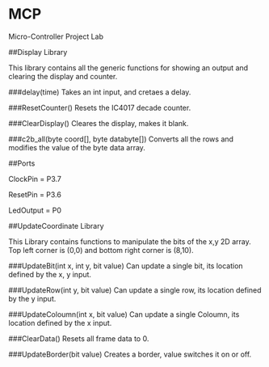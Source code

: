 # MCP
Micro-Controller Project Lab


##Display Library

This library contains all the generic functions for showing an output and clearing the display and counter.

###delay(time)
Takes an int input, and cretaes a delay.

###ResetCounter()
Resets the IC4017 decade counter.

###ClearDisplay()
Cleares the display, makes it blank.

###c2b_all(byte coord[], byte databyte[])
Converts all the rows and modifies the value of the byte data array.

##Ports

ClockPin = P3.7

ResetPin = P3.6

LedOutput = P0

##UpdateCoordinate Library

This Library contains functions to manipulate the bits of the x,y 2D array.
Top left corner is (0,0) and bottom right corner is (8,10).

###UpdateBit(int x, int y, bit value)
Can update a single bit, its location defined by the x, y input.

###UpdateRow(int y, bit value)
Can update a single row, its location defined by the y input.

###UpdateColoumn(int x, bit value)
Can update a single Coloumn, its location defined by the x input.

###ClearData()
Resets all frame data to 0.

###UpdateBorder(bit value)
Creates a border, value switches it on or off.
